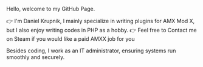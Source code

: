 Hello, welcome to my GitHub Page.

👉 I'm Daniel Krupnik, I mainly specialize in writing plugins for AMX Mod X, but I also enjoy writing codes in PHP as a hobby.
👉 Feel free to Contact me on Steam if you would like a paid AMXX job for you

Besides coding, I work as an IT administrator, ensuring systems run smoothly and securely.
